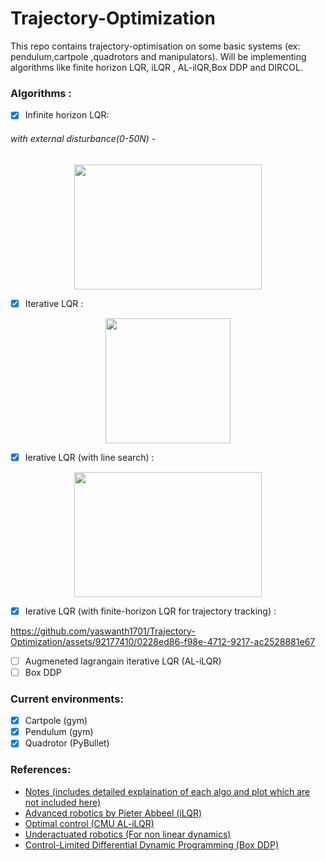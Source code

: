 # Trajectory-Optimization
This repo contains trajectory-optimisation  on some basic systems (ex: pendulum,cartpole ,quadrotors and manipulators). Will  be implementing algorithms like finite horizon LQR, iLQR , AL-ilQR,Box DDP and DIRCOL.
### Algorithms  :
- [X] Infinite horizon LQR:



###### with external disturbance(0-50N)  -  
<p align="center">

<img src="https://github.com/yaswanth1701/Trajectory-Optimization/assets/92177410/0f8d7961-70f0-45c5-9640-71cb30740881.gif" width="300" height="200">
</p>








- [X] Iterative LQR :
<p align="center">

<img src="https://github.com/yaswanth1701/Trajectory-Optimization/assets/92177410/3be5d0fe-c398-4398-9109-6f9766d525f9" width="200" height="200">
</p>

- [X] Ierative LQR (with line search) :

      
<p align="center">

<img src="https://github.com/yaswanth1701/Trajectory-Optimization/assets/92177410/5b540218-bf16-4102-86a6-97186a7f60da.gif" width="300" height="200">
</p>

- [X] Ierative LQR (with finite-horizon LQR for trajectory tracking) :

https://github.com/yaswanth1701/Trajectory-Optimization/assets/92177410/0228ed86-f98e-4712-9217-ac2528881e67




- [ ] Augmeneted lagrangain iterative LQR (AL-iLQR)
- [ ] Box DDP
### Current environments:
- [x] Cartpole (gym)
- [x] Pendulum (gym)
- [x] Quadrotor (PyBullet)
### References:
- [Notes (includes detailed explaination of each algo and plot which are not included here)](https://www.notion.so/Trajectory-Optimisation-DDP-iLQR-7b680055afff496ba324bc03827f32e3?pvs=4)
- [Advanced robotics by Pieter Abbeel (iLQR)](https://people.eecs.berkeley.edu/~pabbeel/cs287-fa19/)
- [Optimal control (CMU AL-iLQR)](https://youtu.be/qGoGGSpg9Fs)
- [Underactuated robotics (For non linear dynamics)](https://youtube.com/playlist?list=PLkx8KyIQkMfVVMjf9FtTojfUvKNqscEN9)
- [Control-Limited Differential Dynamic Programming (Box DDP)](https://homes.cs.washington.edu/~todorov/papers/TassaICRA14.pdf)
